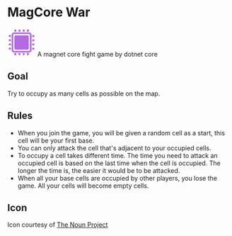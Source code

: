 # MagCore War
<img src="https://github.com/KevinYeti/MagCore/raw/master/MagCore.png" width="64">
A magnet core fight game by dotnet core

## Goal
Try to occupy as many cells as possible on the map.

## Rules
- When you join the game, you will be given a random cell as a start, this cell will be your first base.
- You can only attack the cell that's adjacent to your occupied cells.
- To occupy a cell takes different time. The time you need to attack an occupied cell is based on the last time when the cell is occupied. The longer the time is, the easier it would be to be attacked. 
- When all your base cells are occupied by other players, you lose the game. All your cells will become empty cells.

## Icon
Icon courtesy of [The Noun Project](http://thenounproject.com)
